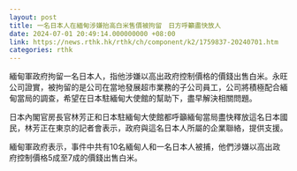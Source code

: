 ```yaml
---
layout: post
title: 一名日本人在緬甸涉嫌抬高白米售價被拘留　日方呼籲盡快放人
date: 2024-07-01 20:49:14.000000000 +08:00
link: https://news.rthk.hk/rthk/ch/component/k2/1759837-20240701.htm
categories: rthk
---
```


緬甸軍政府拘留一名日本人，指他涉嫌以高出政府控制價格的價錢出售白米。永旺公司證實，被拘留的是公司在當地發展超市業務的子公司員工，公司將積極配合緬甸當局的調查，希望在日本駐緬甸大使館的幫助下，盡早解決相關問題。

日本內閣官房長官林芳正和日本駐緬甸大使館都呼籲緬甸當局盡快釋放這名日本國民，林芳正在東京的記者會表示，政府與這名日本人所屬的企業聯絡，提供支援。

緬甸軍政府表示，事件中共有10名緬甸人和一名日本人被捕，他們涉嫌以高出政府控制價格5成至7成的價錢出售白米。
